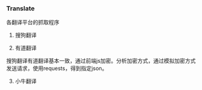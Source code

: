 ### Translate

各翻译平台的抓取程序

1. 搜狗翻译

2. 有道翻译

搜狗翻译有道翻译基本一致，通过前端js加密。分析加密方式，通过模拟加密方式发送请求，使用requests，得到指定json。

3. 小牛翻译